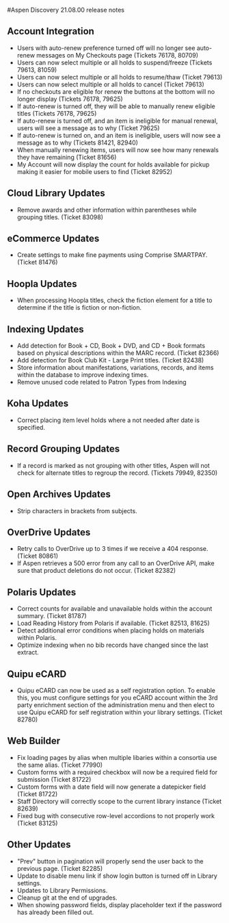 #Aspen Discovery 21.08.00 release notes
## Account Integration
- Users with auto-renew preference turned off will no longer see auto-renew messages on My Checkouts page (Tickets 76178, 80709)
- Users can now select multiple or all holds to suspend/freeze (Tickets 79613, 81059)
- Users can now select multiple or all holds to resume/thaw (Ticket 79613)
- Users can now select multiple or all holds to cancel (Ticket 79613)
- If no checkouts are eligible for renew the buttons at the bottom will no longer display (Tickets 76178, 79625)
- If auto-renew is turned off, they will be able to manually renew eligible titles (Tickets 76178, 79625)
- If auto-renew is turned off, and an item is ineligible for manual renewal, users will see a message as to why (Ticket 79625)
- If auto-renew is turned on, and an item is ineligible, users will now see a message as to why (Tickets 81421, 82940)
- When manually renewing items, users will now see how many renewals they have remaining (Ticket 81656)
- My Account will now display the count for holds available for pickup making it easier for mobile users to find (Ticket 82952)

## Cloud Library Updates
- Remove awards and other information within parentheses while grouping titles. (Ticket 83098)

## eCommerce Updates
- Create settings to make fine payments using Comprise SMARTPAY. (Ticket 81476)

## Hoopla Updates
- When processing Hoopla titles, check the fiction element for a title to determine if the title is fiction or non-fiction.

## Indexing Updates
- Add detection for Book + CD, Book + DVD, and CD + Book formats based on physical descriptions within the MARC record.  (Ticket 82366)
- Add detection for Book Club Kit - Large Print titles. (Ticket 82438)
- Store information about manifestations, variations, records, and items within the database to improve indexing times. 
- Remove unused code related to Patron Types from Indexing 

## Koha Updates
- Correct placing item level holds where a not needed after date is specified. 

## Record Grouping Updates
- If a record is marked as not grouping with other titles, Aspen will not check for alternate titles to regroup the record. (Tickets 79949, 82350)

## Open Archives Updates
- Strip characters in brackets from subjects. 

## OverDrive Updates
- Retry calls to OverDrive up to 3 times if we receive a 404 response. (Ticket 80861)
- If Aspen retrieves a 500 error from any call to an OverDrive API, make sure that product deletions do not occur. (Ticket 82382)

## Polaris Updates
- Correct counts for available and unavailable holds within the account summary. (Ticket 81787)
- Load Reading History from Polaris if available. (Ticket 82513, 81625)
- Detect additional error conditions when placing holds on materials within Polaris.   
- Optimize indexing when no bib records have changed since the last extract.

## Quipu eCARD
- Quipu eCARD can now be used as a self registration option.  To enable this, you must configure settings for you eCARD account within the 3rd party enrichment section of the administration menu and then elect to use Quipu eCARD for self registration within your library settings. (Ticket 82780)

## Web Builder
- Fix loading pages by alias when multiple libaries within a consortia use the same alias.  (Ticket 77990)
- Custom forms with a required checkbox will now be a required field for submission (Ticket 81722)
- Custom forms with a date field will now generate a datepicker field (Ticket 81722)
- Staff Directory will correctly scope to the current library instance (Ticket 82639)
- Fixed bug with consecutive row-level accordions to not properly work (Ticket 83125)

## Other Updates
- "Prev" button in pagination will properly send the user back to the previous page. (Ticket 82285) 
- Update to disable menu link if show login button is turned off in Library settings.
- Updates to Library Permissions.
- Cleanup git at the end of upgrades. 
- When showing password fields, display placeholder text if the password has already been filled out. 